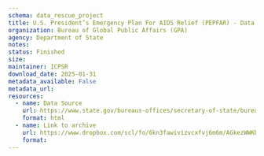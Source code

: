 ```yaml
---
schema: data_rescue_project 
title: U.S. President’s Emergency Plan For AIDS Relief (PEPFAR) - Data
organization: Bureau of Global Public Affairs (GPA)
agency: Department of State
notes: 
status: Finished
size: 
maintainer: ICPSR
download_date: 2025-01-31
metadata_available: False
metadata_url: 
resources:
  - name: Data Source
    url: https://www.state.gov/bureaus-offices/secretary-of-state/bureau-of-global-health-security-and-diplomacy/
    format: html
  - name: Link to archive
    url: https://www.dropbox.com/scl/fo/6kn3fawivizvcxfvj6m6m/AGkezWWKbYHTVqz9enBG20E?rlkey=lbgl6cqgexm95z4swv6mbc2o7&dl=0
    format: 
---
```

